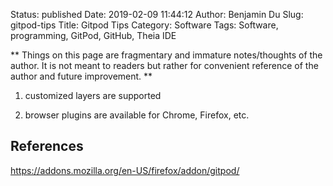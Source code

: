 Status: published
Date: 2019-02-09 11:44:12
Author: Benjamin Du
Slug: gitpod-tips
Title: Gitpod Tips
Category: Software
Tags: Software, programming, GitPod, GitHub, Theia IDE

**
Things on this page are fragmentary and immature notes/thoughts of the author.
It is not meant to readers but rather for convenient reference of the author and future improvement.
**

1. customized layers are supported

2. browser plugins are available for Chrome, Firefox, etc.

## References

https://addons.mozilla.org/en-US/firefox/addon/gitpod/
